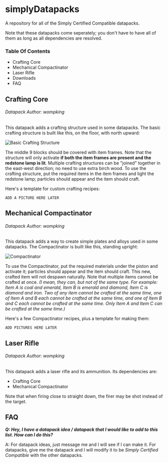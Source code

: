 # simplyDatapacks
A repository for all of the Simply Certified Compatible datapacks.

Note that these datapacks come seperately; you don't have to have all of them as long as all dependencies are resolved.

### Table Of Contents
* Crafting Core
* Mechanical Compactinator
* Laser Rifle
* Downloads
* FAQ


## Crafting Core
###### Datapack Author: wompking
This datapack adds a crafting structure used in some datapacks. The basic crafting structure is built like this, on the floor, with north upward:

![Basic Crafting Structure](https://cdn.discordapp.com/attachments/680681632373407779/680682979546234887/structure.png)

The middle 9 blocks should be covered with item frames. Note that the structure will only activate **if both the item frames are present and the redstone lamp is lit**. Multiple crafting structures can be "joined" together in the east-west direction; no need to use extra birch wood. To use the crafting structure, put the required items in the item frames and light the redstone lamp; particles should appear and the item should craft.

Here's a template for custom crafting recipes:

`ADD A PICTURE HERE LATER`
## Mechanical Compactinator
###### Datapack Author: wompking
This datapack adds a way to create simple plates and alloys used in some datapacks. The Compactinator is built like this, standing upright:

![Compactinator](https://cdn.discordapp.com/attachments/680681632373407779/680689259254120465/structurecompress.png)

To use the Compactinator, put the required materials under the piston and activate it; particles should appear and the item should craft. This new, crafted item will not despawn naturally. Note that multiple items cannot be crafted at once. *(I mean, they can, but not of the same type. For example: Item A is coal and emerald, Item B is emerald and diamond, Item C is diamond and iron. Two of any item cannot be crafted at the same time, one of Item A and B each cannot be crafted at the same time, and one of Item B and C each cannot be crafted at the same time. Only Item A and Item C can be crafted at the same time.)*

Here's a few Compactinator recipes, plus a template for making them:

`ADD PICTURES HERE LATER`
## Laser Rifle
###### Datapack Author: wompking
This datapack adds a laser rifle and its ammunition.
Its dependencies are:
* Crafting Core
* Mechanical Compactinator


Note that when firing close to straight down, the firer may be shot instead of the target.

## FAQ
***Q: Hey, I have a datapack idea / datapack that I would like to add to this list. How can I do this?***

A: For datapack ideas, just message me and I will see if I can make it. For datapacks, give me the datapack and I will modify it to be *Simply Certified Compatible* with the other datapacks.
